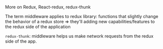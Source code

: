 More on Redux, React-redux, redux-thunk

The term middleware applies to redux library: functions that slightly change the behavior of a redux store => they'll adding new capabilities/features to the redux side of the application

`redux-thunk`: middleware helps us make network requests from the redux side of the app.
